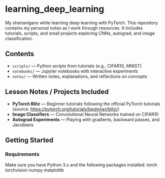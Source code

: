 # learning_deep_learning
My shenanigans while learning deep learning with PyTorch. This repository contains my personal notes as I work through resources. It includes tutorials, scripts, and small projects exploring CNNs, autograd, and image classification.

## Contents

- `scripts/` — Python scripts from tutorials (e.g., CIFAR10, MNIST)  
- `notebooks/` — Jupyter notebooks with interactive experiments  
- `notes/` — Written notes, explanations, and reflections on concepts  

## Lesson Notes / Projects Included

- **PyTorch Blitz** — Beginner tutorials following the official PyTorch tutorials (source: https://pytorch.org/tutorials/beginner/blitz/)
- **Image Classifiers** — Convolutional Neural Networks trained on CIFAR10  
- **Autograd Experiments** — Playing with gradients, backward passes, and Jacobians  

## Getting Started

### Requirements
Make sure you have Python 3.x and the following packages installed:
torch
torchvision
numpy
matplotlib
